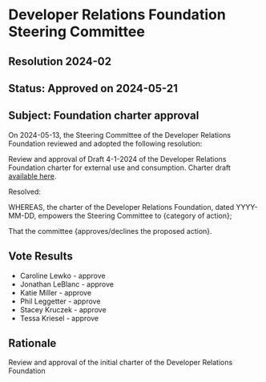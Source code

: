 # Developer Relations Foundation Steering Committee

## Resolution 2024-02

## Status: Approved on 2024-05-21

## Subject: Foundation charter approval

On 2024-05-13, the Steering Committee of the Developer Relations Foundation reviewed and adopted the
following resolution:

Review and approval of Draft 4-1-2024 of the Developer Relations Foundation charter for external 
use and consumption. Charter draft [available here][charter].

Resolved:

WHEREAS, the charter of the Developer Relations Foundation, dated YYYY-MM-DD, empowers the Steering
Committee to {category of action};

That the committee {approves/declines the proposed action}.

## Vote Results

- Caroline Lewko - approve
- Jonathan LeBlanc - approve
- Katie Miller - approve
- Phil Leggetter - approve
- Stacey Kruczek - approve
- Tessa Kriesel - approve

## Rationale

Review and approval of the initial charter of the Developer Relations Foundation

[charter]: https://docs.google.com/document/d/1se2RXAcWQhB36UmP1ZO-8VD3au02zFkmN-qq5424nlM/edit?usp=sharing
